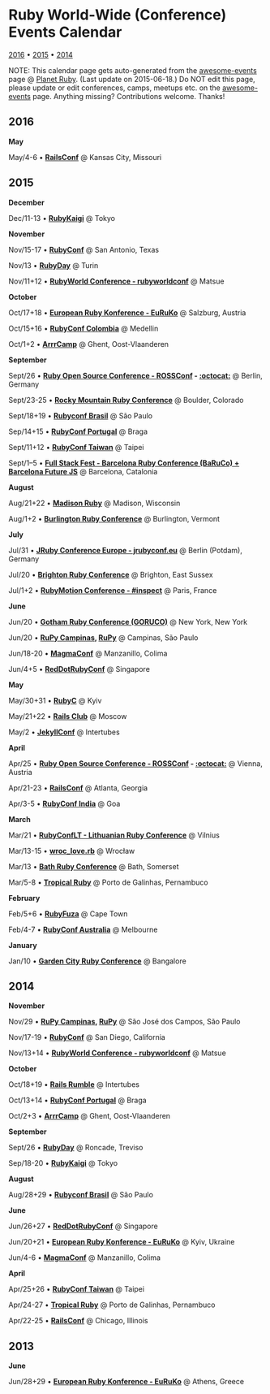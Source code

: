 # Ruby World-Wide (Conference) Events Calendar

[2016](#2016) • [2015](#2015) • [2014](#2014)

NOTE: This calendar page gets auto-generated from the [awesome-events](README.md) page @ [Planet Ruby](http://planetruby.github.io).
(Last update on 2015-06-18.) Do NOT edit this page, please update or edit conferences, camps, meetups etc.
on the [awesome-events](README.md) page. Anything missing? Contributions welcome. Thanks!



## 2016

**May**


May/4-6 • **[RailsConf](http://railsconf.com)** @ Kansas City, Missouri

## 2015

**December**


Dec/11-13 • **[RubyKaigi](http://rubykaigi.org)** @ Tokyo

**November**


Nov/15-17 • **[RubyConf](http://rubyconf.org)** @ San Antonio, Texas


Nov/13 • **[RubyDay](http://www.rubyday.it)** @ Turin


Nov/11+12 • **[RubyWorld Conference - rubyworldconf](http://www.rubyworld-conf.org/en)** @ Matsue

**October**


Oct/17+18 • **[European Ruby Konference - EuRuKo](http://euruko.org)** @ Salzburg, Austria


Oct/15+16 • **[RubyConf Colombia](http://www.rubyconf.co)** @ Medellin


Oct/1+2 • **[ArrrCamp](http://arrrrcamp.be)** @ Ghent, Oost-Vlaanderen

**September**


Sept/26 • **[Ruby Open Source Conference - ROSSConf](http://rossconf.io) - [:octocat:](https://github.com/rossconf)** @ Berlin, Germany


Sept/23-25 • **[Rocky Mountain Ruby Conference](http://rockymtnruby.com)** @ Boulder, Colorado


Sept/18+19 • **[Rubyconf Brasil](http://www.rubyconf.com.br)** @ São Paulo


Sep/14+15 • **[RubyConf Portugal](http://rubyconf.pt)** @ Braga


Sept/11+12 • **[RubyConf Taiwan](http://rubyconf.tw)** @ Taipei


Sept/1–5 • **[Full Stack Fest - Barcelona Ruby Conference (BaRuCo) + Barcelona Future JS](http://www.fullstackfest.com)** @ Barcelona, Catalonia

**August**


Aug/21+22 • **[Madison Ruby](http://madisonpl.us/ruby)** @ Madison, Wisconsin


Aug/1+2 • **[Burlington Ruby Conference](http://www.burlingtonrubyconference.com)** @ Burlington, Vermont

**July**


Jul/31 • **[JRuby Conference Europe - jrubyconf.eu](http://jrubyconf.eu)** @ Berlin (Potdam), Germany


Jul/20 • **[Brighton Ruby Conference](http://brightonruby.com)** @ Brighton, East Sussex


Jul/1+2 • **[RubyMotion Conference - #inspect](http://conference.rubymotion.com)** @ Paris, France

**June**


Jun/20 • **[Gotham Ruby Conference (GORUCO)](http://goruco.com)** @ New York, New York


Jun/20 • **[RuPy Campinas](http://campinas.rupy.com.br), [RuPy](http://rupy.com.br)** @ Campinas, São Paulo


Jun/18-20 • **[MagmaConf](http://magmaconf.com)** @ Manzanillo, Colima


Jun/4+5 • **[RedDotRubyConf](http://www.reddotrubyconf.com)** @ Singapore

**May**


May/30+31 • **[RubyC](http://rubyc.eu)** @ Kyiv


May/21+22 • **[Rails Club](http://railsclub.ru)** @ Moscow


May/2 • **[JekyllConf](http://jekyllconf.com)** @ Intertubes

**April**


Apr/25 • **[Ruby Open Source Conference - ROSSConf](http://rossconf.io) - [:octocat:](https://github.com/rossconf)** @ Vienna, Austria


Apr/21-23 • **[RailsConf](http://railsconf.com)** @ Atlanta, Georgia


Apr/3-5 • **[RubyConf India](http://rubyconfindia.org)** @ Goa

**March**


Mar/21 • **[RubyConfLT - Lithuanian Ruby Conference](http://rubyconf.lt)** @ Vilnius


Mar/13-15 • **[wroc_love.rb](http://www.wrocloverb.com)** @ Wrocław


Mar/13 • **[Bath Ruby Conference](http://bathruby.org)** @ Bath, Somerset


Mar/5-8 • **[Tropical Ruby](http://tropicalrb.com)** @ Porto de Galinhas, Pernambuco

**February**


Feb/5+6 • **[RubyFuza](http://www.rubyfuza.org)** @ Cape Town


Feb/4-7 • **[RubyConf Australia](http://www.rubyconf.org.au)** @ Melbourne

**January**


Jan/10 • **[Garden City Ruby Conference](http://www.gardencityruby.org)** @ Bangalore

## 2014

**November**


Nov/29 • **[RuPy Campinas](http://campinas.rupy.com.br), [RuPy](http://rupy.com.br)** @ São José dos Campos, São Paulo


Nov/17-19 • **[RubyConf](http://rubyconf.org)** @ San Diego, California


Nov/13+14 • **[RubyWorld Conference - rubyworldconf](http://www.rubyworld-conf.org/en)** @ Matsue

**October**


Oct/18+19 • **[Rails Rumble](https://railsrumble.com)** @ Intertubes


Oct/13+14 • **[RubyConf Portugal](http://rubyconf.pt)** @ Braga


Oct/2+3 • **[ArrrCamp](http://arrrrcamp.be)** @ Ghent, Oost-Vlaanderen

**September**


Sept/26 • **[RubyDay](http://www.rubyday.it)** @ Roncade, Treviso


Sep/18-20 • **[RubyKaigi](http://rubykaigi.org)** @ Tokyo

**August**


Aug/28+29 • **[Rubyconf Brasil](http://www.rubyconf.com.br)** @ São Paulo

**June**


Jun/26+27 • **[RedDotRubyConf](http://www.reddotrubyconf.com)** @ Singapore


Jun/20+21 • **[European Ruby Konference - EuRuKo](http://euruko.org)** @ Kyiv, Ukraine


Jun/4-6 • **[MagmaConf](http://magmaconf.com)** @ Manzanillo, Colima

**April**


Apr/25+26 • **[RubyConf Taiwan](http://rubyconf.tw)** @ Taipei


Apr/24-27 • **[Tropical Ruby](http://tropicalrb.com)** @ Porto de Galinhas, Pernambuco


Apr/22-25 • **[RailsConf](http://railsconf.com)** @ Chicago, Illinois

## 2013

**June**


Jun/28+29 • **[European Ruby Konference - EuRuKo](http://euruko.org)** @ Athens, Greece

